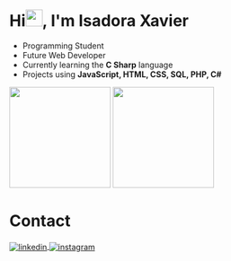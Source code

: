 
<h1 align="rigth">Hi<img src="https://raw.githubusercontent.com/kaueMarques/kaueMarques/master/hi.gif" height="30px">, I'm Isadora Xavier</h1>


-  Programming Student
-  Future Web Developer
-  Currently learning the **C Sharp** language
-  Projects using **JavaScript, HTML, CSS, SQL, PHP, C#**

<div>
  <img height="180em" src="https://github-readme-stats.vercel.app/api?username=isadoraxaavier&show_icons=true&theme=dark"/>
  <img height="180em" src="https://github-readme-stats.vercel.app/api/top-langs/?username=isadoraxaavier&layout=compact&theme=dark"/›
</div>
<h1>Contact</h1>
<a href="https://linkedin.com/in/isadoraxaviergoncalves" target="_blank">
  <img align="center" src="https://img.shields.io/badge/-isadoraxaviergoncalves-05122A?style=flat&logo=linkedin" alt="linkedin"/>
</a>
<a href="https://instagram.com/isadoraxaavier" target="_blank">
 <img align="center" src="https://img.shields.io/badge/-isadoraxaavier-05122A?style=flat&logo=instagram" alt="instagram"/>
</a>
</p>
<!--
<p align="left"> <img src="https://komarev.com/ghpvc/?username=isadoraxaavier&color=green" alt="Profile views" /> </p>
-->
